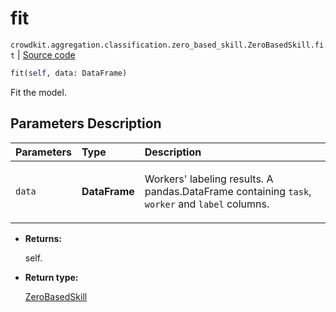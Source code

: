 # fit
`crowdkit.aggregation.classification.zero_based_skill.ZeroBasedSkill.fit` | [Source code](https://github.com/Toloka/crowd-kit/blob/v1.1.0.rc4/crowdkit/aggregation/classification/zero_based_skill.py#L66)

```python
fit(self, data: DataFrame)
```

Fit the model.

## Parameters Description

| Parameters | Type | Description |
| :----------| :----| :-----------|
`data`|**DataFrame**|<p>Workers&#x27; labeling results. A pandas.DataFrame containing `task`, `worker` and `label` columns.</p>

* **Returns:**

  self.

* **Return type:**

  [ZeroBasedSkill](crowdkit.aggregation.classification.zero_based_skill.ZeroBasedSkill.md)
